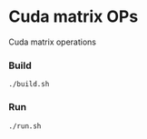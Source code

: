 # Cuda matrix OPs

Cuda matrix operations 


### Build

```
./build.sh
```


### Run

```
./run.sh
```
